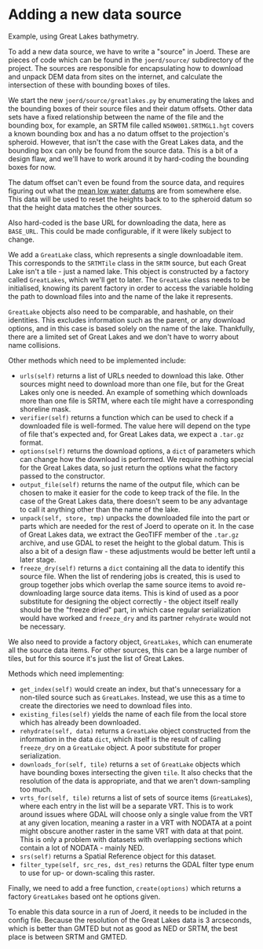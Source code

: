 # Adding a new data source

Example, using Great Lakes bathymetry.

To add a new data source, we have to write a "source" in Joerd. These are pieces of code which can be found in the `joerd/source/` subdirectory of the project. The sources are responsible for encapsulating how to download and unpack DEM data from sites on the internet, and calculate the intersection of these with bounding boxes of tiles.

We start the new `joerd/source/greatlakes.py` by enumerating the lakes and the bounding boxes of their source files and their datum offsets. Other data sets have a fixed relationship between the name of the file and the bounding box, for example, an SRTM file called `N50W001.SRTMGL1.hgt` covers a known bounding box and has a no datum offset to the projection's spheroid. However, that isn't the case with the Great Lakes data, and the bounding box can only be found from the source data. This is a bit of a design flaw, and we'll have to work around it by hard-coding the bounding boxes for now.

The datum offset can't even be found from the source data, and requires figuring out what the [mean low water datums](https://tidesandcurrents.noaa.gov/gldatums.html) are from somewhere else. This data will be used to reset the heights back to to the spheroid datum so that the height data matches the other sources.

Also hard-coded is the base URL for downloading the data, here as `BASE_URL`. This could be made configurable, if it were likely subject to change.

We add a `GreatLake` class, which represents a single downloadable item. This corresponds to the `SRTMTile` class in the `SRTM` source, but each Great Lake isn't a tile - just a named lake. This object is constructed by a factory called `GreatLakes`, which we'll get to later. The `GreatLake` class needs to be initialised, knowing its parent factory in order to access the variable holding the path to download files into and the name of the lake it represents.

`GreatLake` objects also need to be comparable, and hashable, on their identities. This excludes information such as the parent, or any download options, and in this case is based solely on the name of the lake. Thankfully, there are a limited set of Great Lakes and we don't have to worry about name collisions.

Other methods which need to be implemented include:

* `urls(self)` returns a list of URLs needed to download this lake. Other sources might need to download more than one file, but for the Great Lakes only one is needed. An example of something which downloads more than one file is SRTM, where each tile might have a corresponding shoreline mask.
* `verifier(self)` returns a function which can be used to check if a downloaded file is well-formed. The value here will depend on the type of file that's expected and, for Great Lakes data, we expect a `.tar.gz` format.
* `options(self)` returns the download options, a `dict` of parameters which can change how the download is performed. We require nothing special for the Great Lakes data, so just return the options what the factory passed to the constructor.
* `output_file(self)` returns the name of the output file, which can be chosen to make it easier for the code to keep track of the file. In the case of the Great Lakes data, there doesn't seem to be any advantage to call it anything other than the name of the lake.
* `unpack(self, store, tmp)` unpacks the downloaded file into the part or parts which are needed for the rest of Joerd to operate on it. In the case of Great Lakes data, we extract the GeoTIFF member of the `.tar.gz` archive, and use GDAL to reset the height to the global datum. This is also a bit of a design flaw - these adjustments would be better left until a later stage.
* `freeze_dry(self)` returns a `dict` containing all the data to identify this source file. When the list of rendering jobs is created, this is used to group together jobs which overlap the same source items to avoid re-downloading large source data items. This is kind of used as a poor substitute for designing the object correctly - the object itself really should be the "freeze dried" part, in which case regular serialization would have worked and `freeze_dry` and its partner `rehydrate` would not be necessary.

We also need to provide a factory object, `GreatLakes`, which can enumerate all the source data items. For other sources, this can be a large number of tiles, but for this source it's just the list of Great Lakes.

Methods which need implementing:

* `get_index(self)` would create an index, but that's unnecessary for a non-tiled source such as `GreatLakes`. Instead, we use this as a time to create the directories we need to download files into.
* `existing_files(self)` yields the name of each file from the local store which has already been downloaded.
* `rehydrate(self, data)` returns a `GreatLake` object constructed from the information in the data `dict`, which itself is the result of calling `freeze_dry` on a `GreatLake` object. A poor substitute for proper serialization.
* `downloads_for(self, tile)` returns a `set` of `GreatLake` objects which have bounding boxes intersecting the given `tile`. It also checks that the resolution of the data is appropriate, and that we aren't down-sampling too much.
* `vrts_for(self, tile)` returns a list of sets of source items (`GreatLake`s), where each entry in the list will be a separate VRT. This is to work around issues where GDAL will choose only a single value from the VRT at any given location, meaning a raster in a VRT with NODATA at a point might obscure another raster in the same VRT with data at that point. This is only a problem with datasets with overlapping sections which contain a lot of NODATA - mainly NED.
* `srs(self)` returns a Spatial Reference object for this dataset.
* `filter_type(self, src_res, dst_res)` returns the GDAL filter type enum to use for up- or down-scaling this raster.

Finally, we need to add a free function, `create(options)` which returns a factory `GreatLakes` based ont he options given.

To enable this data source in a run of Joerd, it needs to be included in the config file. Because the resolution of the Great Lakes data is 3 arcseconds, which is better than GMTED but not as good as NED or SRTM, the best place is between SRTM and GMTED.
